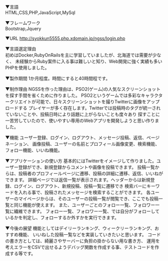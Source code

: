 ▼言語  
HTML,CSS,PHP,JavaScript,MySql  

▼フレームワーク  
Bootstrap,Jquery  

▼URL
http://syokkun5555.php.xdomain.jp/ngss/login.php

▼言語選定理由  
初めはDocker,RubyOnRailsを主に学習していましたが、北海道では需要が少なく、
未経験からRuby案件に入る事は難しいと知り、Web開発に強く実績も多いPHPを使用しました。  

▼製作期間
1か月程度。時間にすると40時間程です。

▼制作理由
NGSSを作った理由は、PSO2(ゲーム)の人気なスクリーンショットを探す手間を省くために作りました。
PSO2というゲームでは多彩なキャラクタークリエイトが可能で、日々スクリーンショットを撮りTwitterに画像をアップロードする
プレイヤーが多く存在します。Twitterでは投稿時のタグが統一されていないことや、投稿日時により話題に上がらないことも度々あり
探すことに一苦労していたので、使いやすい専用のWebアプリを開発しようと思い作りました。

▼機能
ユーザー登録、ログイン、ログアウト、メッセージ投稿、返信、ページネーション、
画像投稿、ユーザーの名前とプロフィール画像変更、検索機能、フォロー機能、いいね機能。

▼アプリケーションの使い方
基本的にはTwitterをイメージして作りました。ユーザー登録ができ、新規登録からコメントや画像を投稿できます。
投稿一覧からは、投稿者のプロフィールページに遷移、投稿の詳細に遷移、返信、いいねができます。
詳細ページでは返信一覧が表示されます。ヘッダーからは新規登録、ログイン、ログアウト、新規投稿、投稿一覧に遷移でき
検索バーにキーワードを入れる事で、投稿されたメッセージを検索することができます。
各ユーザーのマイページからは、そのユーザーの投稿一覧が閲覧でき、ここでも投稿一覧と同じ機能が使えます。
また、ユーザーごとのフォロー一覧、フォロワー一覧に繊維できます。
フォロー一覧、フォロワー一覧、では自分がフォローしているかを判定し、フォローするか外すかを実行できます。

▼今後の展望
機能としてはデイリーランキング、ウィークリーランキング、おすすめ機能、
いいねした投稿一覧などを実装していきたいと思います。
コードの書き方としては、綺麗さやサーバーに負担の掛からない用な書き方、
運用を考えエラーをCSVで出せるようデバッグ関数を作成する事、テストコードを作成する等です。
